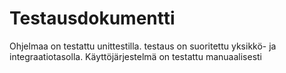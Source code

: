 # Testausdokumentti

Ohjelmaa on testattu unittestilla. testaus on suoritettu yksikkö- ja integraatiotasolla. Käyttöjärjestelmä on testattu manuaalisesti
